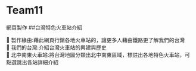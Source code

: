 Team11
======
網頁製作
##台灣特色火車站介紹
 
	製作緣由:藉此網頁行銷各地火車站的，讓更多人藉由鐵路更了解我們的台灣<br/>
	我們的台灣:介紹台灣火車站的興建與歷史<br/>
	北中南東火車站:將台灣地圖分類出北中南東區域，標註出各地特色火車站，可點選跳出各站詳細介紹<br/>
